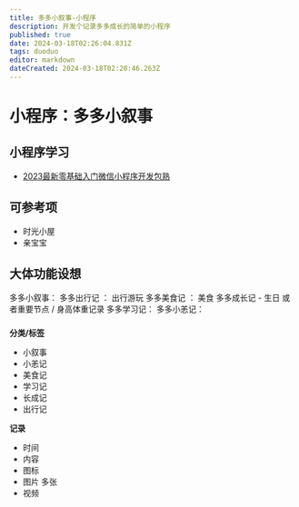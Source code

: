 ```yaml
---
title: 多多小叙事-小程序
description: 开发个记录多多成长的简单的小程序
published: true
date: 2024-03-18T02:26:04.831Z
tags: duoduo
editor: markdown
dateCreated: 2024-03-18T02:20:46.263Z
---
```


# 小程序：多多小叙事

##  小程序学习
- [2023最新零基础入门微信小程序开发包熟](https://www.bilibili.com/video/BV19G4y1K74d/)

## 可参考项
- 时光小屋
- 亲宝宝

## 大体功能设想
多多小叙事：
多多出行记 ： 出行游玩
多多美食记  ：  美食
多多成长记  - 生日 或者重要节点  / 身高体重记录
多多学习记：
多多小恙记：

###
**分类/标签**
- 小叙事
- 小恙记
- 美食记
- 学习记
- 长成记
- 出行记

 **记录**
 - 时间
 - 内容
 - 图标
 - 图片 多张
 - 视频
 